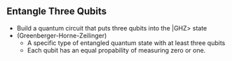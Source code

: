 ## Entangle Three Qubits

- Build a quantum circuit that puts three qubits into the |GHZ> state
- (Greenberger-Horne-Zeilinger)
    - A specific type of entangled quantum state with at least three qubits
    - Each qubit has an equal propability of measuring zero or one.
    
